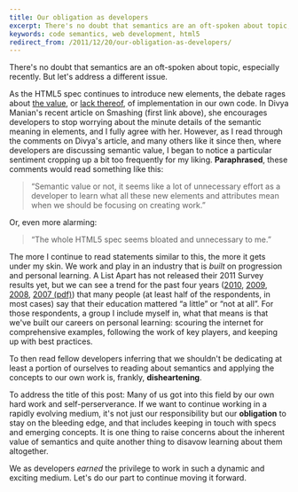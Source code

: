 ```yaml
---
title: Our obligation as developers
excerpt: There's no doubt that semantics are an oft-spoken about topic, especially recently. But let's address a different issue.
keywords: code semantics, web development, html5
redirect_from: /2011/12/20/our-obligation-as-developers/
---
```

There's no doubt that semantics are an oft-spoken about topic, especially recently. But let's address a different issue.

As the HTML5 spec continues to introduce new elements, the debate rages about [the value](http://bit.ly/un03hJ "Our Pointless Pursuit of Semantic Value"), or [lack thereof](http://bit.ly/sxtcz3 "Pursuing Semantic Value"), of implementation in our own code. In Divya Manian's recent article on Smashing (first link above), she encourages developers to stop worrying about the minute details of the semantic meaning in elements, and I fully agree with her. However, as I read through the comments on Divya's article, and many others like it since then, where developers are discussing semantic value, I began to notice a particular sentiment cropping up a bit too frequently for my liking. **Paraphrased**, these comments would read something like this:

> “Semantic value or not, it seems like a lot of
> unnecessary effort as a developer to learn what
> all these new elements and attributes mean when
> we should be focusing on creating work.”

Or, even more alarming:

> “The whole HTML5 spec seems bloated and unnecessary to me.”

The more I continue to read statements similar to this, the more it gets under my skin. We work and play in an industry that is *built* on progression and personal learning. A List Apart has not released their 2011 Survey results yet, but we can see a trend for the past four years ([2010](http://bit.ly/uXgm1G), [2009](http://bit.ly/uwM8E4), [2008](http://bit.ly/rWjvxw), [2007 (pdf)](http://bit.ly/tZIdrh)) that many people (at least half of the respondents, in most cases) say that their education mattered “a little” or “not at all”. For those respondents, a group I include myself in, what that means is that we've built our careers on personal learning: scouring the internet for comprehensive examples, following the work of key players, and keeping up with best practices.

To then read fellow developers inferring that we shouldn't be dedicating at least a portion of ourselves to reading about semantics and applying the concepts to our own work is, frankly, **disheartening**.

To address the title of this post: Many of us got into this field by our own hard work and self-perserverance. If we want to continue working in a rapidly evolving medium, it's not just our responsibility but our **obligation** to stay on the bleeding edge, and that includes keeping in touch with specs and emerging concepts. It is one thing to raise concerns about the inherent value of semantics and quite another thing to disavow learning about them altogether.

We as developers *earned* the privilege to work in such a dynamic and exciting medium. Let's do our part to continue moving it forward.
